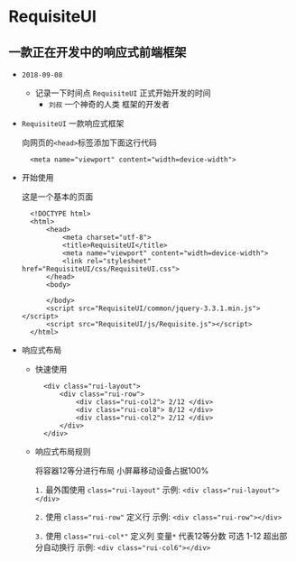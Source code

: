 # RequisiteUI

## 一款正在开发中的响应式前端框架

* `2018-09-08`
    * 记录一下时间点 `RequisiteUI` 正式开始开发的时间
        * `刘叔` 一个神奇的人类 框架的开发者

* `RequisiteUI` 一款响应式框架

    向网页的`<head>`标签添加下面这行代码

        <meta name="viewport" content="width=device-width">

* 开始使用

    这是一个基本的页面

        <!DOCTYPE html>
        <html>
            <head>
                <meta charset="utf-8">
                <title>RequisiteUI</title>
                <meta name="viewport" content="width=device-width">
                <link rel="stylesheet" href="RequisiteUI/css/RequisiteUI.css">
            </head>
            <body>

            </body>
            <script src="RequisiteUI/common/jquery-3.3.1.min.js"></script>
            <script src="RequisiteUI/js/Requisite.js"></script>
        </html>

* 响应式布局
    * 快速使用

            <div class="rui-layout">
                <div class="rui-row">
                    <div class="rui-col2"> 2/12 </div>
                    <div class="rui-col8"> 8/12 </div>
                    <div class="rui-col2"> 2/12 </div>
                </div>
            </div>

    * 响应式布局规则

        将容器12等分进行布局 小屏幕移动设备占据100%

        `1.` 最外围使用 `class="rui-layout"` 示例: `<div class="rui-layout"></div>`

        `2.` 使用 `class="rui-row"` 定义行 示例: `<div class="rui-row"></div>`

        `3.` 使用 `class="rui-col*"` 定义列 变量`*` 代表12等分数 可选 1-12 超出部分自动换行 示例: `<div class="rui-col6"></div>`
        
